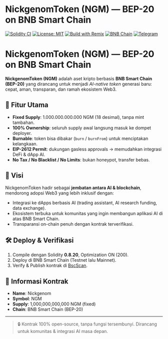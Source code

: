 # NickgenomToken (NGM) — BEP-20 on BNB Smart Chain

[![Solidity CI](https://github.com/EndiHariadi43/NickgenomToken/actions/workflows/solidity.yml/badge.svg)](https://github.com/EndiHariadi43/NickgenomToken/actions/workflows/solidity.yml)
[![License: MIT](https://img.shields.io/badge/License-MIT-green.svg)](./LICENSE)
[![Build with Remix](https://img.shields.io/badge/Build-Remix-blue?logo=ethereum)](https://remix.ethereum.org)
[![BNB Chain](https://img.shields.io/badge/Chain-BNB_SmartChain-yellow?logo=binance)](https://www.bnbchain.org)
[![Telegram](https://img.shields.io/badge/Telegram-Join%20Group-26A5E4?logo=telegram&logoColor=white)](https://t.me/NGM_token)

# NickgenomToken (NGM) — BEP-20 on BNB Smart Chain

**NickgenomToken (NGM)** adalah aset kripto berbasis **BNB Smart Chain (BEP-20)** yang dirancang untuk menjadi *AI-native token* generasi baru: cepat, aman, transparan, dan ramah ekosistem Web3.

## 🔑 Fitur Utama
- **Fixed Supply**: 1.000.000.000.000 NGM (18 desimal), tanpa mint tambahan.  
- **100% Ownership**: seluruh supply awal langsung masuk ke dompet deployer.  
- **Burnable**: token bisa dibakar (`burn` / `burnFrom`) untuk menciptakan kelangkaan.  
- **EIP-2612 Permit**: dukungan gasless approvals → memudahkan integrasi DeFi & dApp AI.  
- **No Tax / No Blacklist / No Limits**: bukan honeypot, transfer bebas.  

## 🚀 Visi
NickgenomToken hadir sebagai **jembatan antara AI & blockchain**, mendorong adopsi Web3 yang lebih inklusif dengan:
- Integrasi ke dApps berbasis AI (trading assistant, AI research funding, data exchange).  
- Ekosistem terbuka untuk komunitas yang ingin membangun aplikasi AI di atas BNB Smart Chain.  
- Transparansi on-chain penuh dengan kontrak terverifikasi.  

## 🛠️ Deploy & Verifikasi
1. Compile dengan Solidity **0.8.20**, Optimization ON (200).  
2. Deploy di BNB Smart Chain (Testnet lalu Mainnet).  
3. Verify & Publish kontrak di [BscScan](https://bscscan.com).  

## 📌 Informasi Kontrak
- **Name**: Nickgenom  
- **Symbol**: NGM  
- **Supply**: 1,000,000,000,000 NGM (fixed)  
- **Chain**: BNB Smart Chain (BEP-20)  

---

> 🔒 Kontrak 100% open-source, tanpa fungsi tersembunyi. Dirancang untuk komunitas & integrasi AI masa depan.
